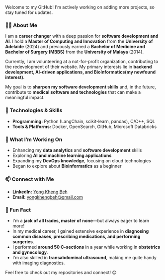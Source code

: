 Welcome to my GitHub! I'm actively working on adding more projects, so stay tuned for updates.  

### 👨‍💻 About Me  
I am a **career changer** with a deep passion for **software development and AI**. I hold a **Master of Computing and Innovation** from the **University of Adelaide** (2024) and previously earned a **Bachelor of Medicine and Bachelor of Surgery (MBBS)** from the **University of Malaya** (2014).  

Currently, I am volunteering at a not-for-profit organization, contributing to the redevelopment of their website. My primary interests lie in **backend development, AI-driven applications, and BioInformatics(my newfound interest)**.  

My goal is to **sharpen my software development skills** and, in the future, contribute to **medical software and technologies** that can make a meaningful impact.  

### 🔧 Technologies & Skills  
- **Programming:** Python (LangChain, scikit-learn, pandas), C/C++, SQL  
- **Tools & Platforms:** Docker, OpenSearch, GitHub, Microsoft Databricks  

### 🚀 What I’m Working On  
- Enhancing my **data analytics** and **software development** skills  
- Exploring **AI and machine learning applications**  
- Expanding my **DevOps knowledge**, focusing on cloud technologies
- Began to explore about **Bioinformatics** as a beginner

### 📫 Connect with Me  
- **LinkedIn:** [Yong Kheng Beh](https://www.linkedin.com/in/yong-kheng-beh)  
- **Email:** yongkhengbeh@gmail.com

### 🎉 Fun Fact  
- I'm a **jack of all trades, master of none**—but always eager to learn more!  
- In my medical career, I gained extensive experience in **diagnosing common diseases, prescribing medications, and performing surgeries**.  
- I performed **around 50 C-sections** in a year while working in **obstetrics and gynecology**.  
- I'm also skilled in **transabdominal ultrasound**, making me quite handy with imaging diagnostics.  

Feel free to check out my repositories and connect! 😊  

<!--
**Kheng2023/Kheng2023** is a ✨ _special_ ✨ repository because its `README.md` (this file) appears on your GitHub profile.

Here are some ideas to get you started:

- 🔭 I’m currently working on ...
- 🌱 I’m currently learning ...
- 👯 I’m looking to collaborate on ...
- 🤔 I’m looking for help with ...
- 💬 Ask me about ...
- 📫 How to reach me: ...
- 😄 Pronouns: ...
- ⚡ Fun fact: ...
-->

